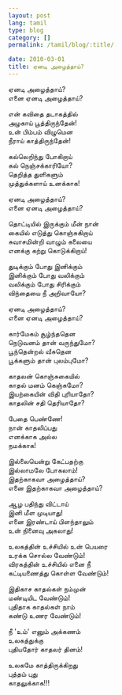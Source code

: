 ```yaml
---
layout: post
lang: tamil
type: blog
category: []
permalink: /tamil/blog/:title/

date: 2010-03-01
title: ஏனடி அழைத்தாய்?
---
```


ஏனடி அழைத்தாய்? <br/>
எனை ஏனடி அழைத்தாய்?

என் கவிதை தடாகத்தில் <br/>
அழகாய் பூத்திருந்தேன்! <br/>
உன் பிம்பம் விழுமென <br/>
நீராய் காத்திருந்தேன்!

கல்லெறிந்து போகிறாய் <br/>
கல் நெஞ்சக்காரியோ? <br/>
தெறித்த துளிகளும் <br/>
முத்துக்களாய் உனக்காக!

ஏனடி அழைத்தாய்? <br/>
எனை ஏனடி அழைத்தாய்?

தொட்டியில் இருக்கும் மீன் நான் <br/>
கையில் எடுத்து கொஞ்சுகிறாய் <br/>
சுவாசமின்றி வாழும் கலையை <br/>
எனக்கு கற்று கொடுக்கிறாய்!

துடிக்கும் போது இனிக்கும் <br/>
இனிக்கும் போது வலிக்கும் <br/>
வலிக்கும் போது சிரிக்கும் <br/>
விந்தையை நீ அறிவாயோ?

ஏனடி அழைத்தாய்? <br/>
எனை ஏனடி அழைத்தாய்?

கார்மேகம் சூழ்ந்ததென <br/>
நெடுவனம் தான் வருந்துமோ? <br/>
பூந்தென்றல் வீசுதென <br/>
பூக்களும் தான் புலம்புமோ?

காதலன் கொஞ்சுகையில் <br/>
காதல் மனம் கெஞ்சுமோ? <br/>
இயற்கையின் விதி புரியாதோ? <br/>
காதலின் சதி தெரியாதோ?

பேதை பெண்ணே! <br/>
நான் காதலிப்பது <br/>
எனக்காக அல்ல <br/>
நமக்காக!

இல்லையென்று கேட்பதற்கு <br/>
இல்லாமலே போகலாம்! <br/>
இதற்காகவா அழைத்தாய்? <br/>
எனை இதற்காகவா அழைத்தாய்?

ஆழ பதிந்து விட்டாய் <br/>
இனி மீள முடியாது! <br/>
எனை இரண்டாய் பிளந்தாலும் <br/>
உன் நினைவு அகலாது!

உலகத்தின் உச்சியில் உன் பெயரை <br/>
உரக்க சொல்ல வேண்டும்! <br/>
விரகத்தின் உச்சியில் எனை நீ <br/>
கட்டியணைத்து கொள்ள வேண்டும்!

இதிகாச காதல்கள் நம்முன் <br/>
மண்டியிட வேண்டும்! <br/>
புதிதாக காதல்கள் நாம் <br/>
கண்டு உணர வேண்டும்!

நீ 'உம்' எனும் அக்கணம் <br/>
உலகத்துக்கு <br/>
புதியதோர் காதலர் தினம்!

உலகமே காத்திருக்கிறது <br/>
புத்தம் புது <br/>
காதலுக்காக!!!

